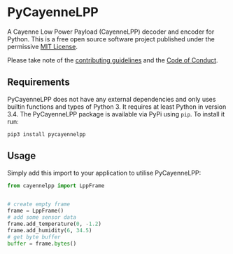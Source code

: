 # PyCayenneLPP

A Cayenne Low Power Payload (CayenneLPP) decoder and encoder for Python.
This is a free open source software project published under the permissive
[MIT License](LICENSE).

Please take note of the [contributing guidelines](CONTRIBUTING.md) and the
[Code of Conduct](CODE_OF_CONDUCT.md).

## Requirements

PyCayenneLPP does not have any external dependencies and only uses builtin
functions and types of Python 3. It requires at least Python in version 3.4.
The PyCayenneLPP package is available via PyPi using `pip`. To install it run:

```Shell
pip3 install pycayennelpp
```

## Usage

Simply add this import to your application to utilise PyCayenneLPP:

```Python
from cayennelpp import LppFrame


# create empty frame
frame = LppFrame()
# add some sensor data
frame.add_temperature(0, -1.2)
frame.add_humidity(6, 34.5)
# get byte buffer
buffer = frame.bytes()
```

